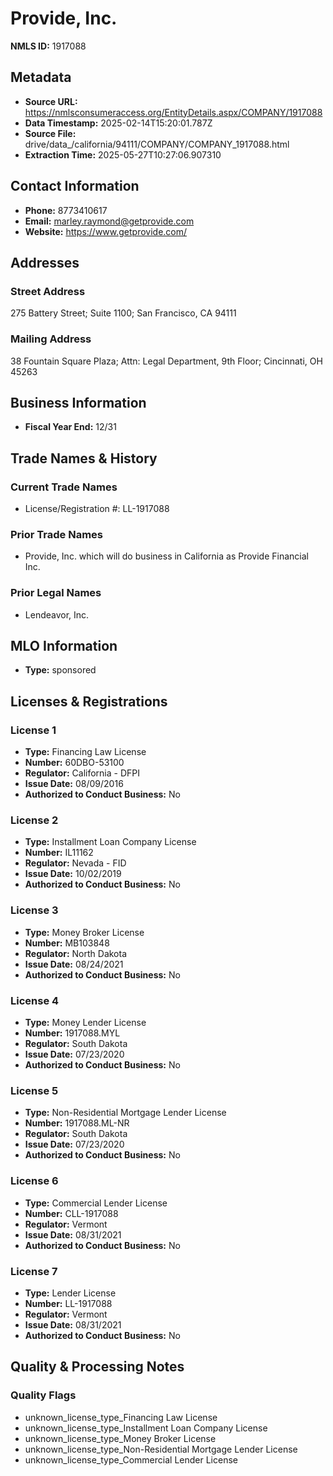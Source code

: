 # Provide, Inc.

**NMLS ID:** 1917088

## Metadata
- **Source URL:** https://nmlsconsumeraccess.org/EntityDetails.aspx/COMPANY/1917088
- **Data Timestamp:** 2025-02-14T15:20:01.787Z
- **Source File:** drive/data_/california/94111/COMPANY/COMPANY_1917088.html
- **Extraction Time:** 2025-05-27T10:27:06.907310

## Contact Information
- **Phone:** 8773410617
- **Email:** marley.raymond@getprovide.com
- **Website:** https://www.getprovide.com/

## Addresses
### Street Address
275 Battery Street; Suite 1100; San Francisco, CA 94111

### Mailing Address
38 Fountain Square Plaza; Attn: Legal Department, 9th Floor; Cincinnati, OH 45263

## Business Information
- **Fiscal Year End:** 12/31

## Trade Names & History
### Current Trade Names
- License/Registration #: LL-1917088

### Prior Trade Names
- Provide, Inc. which will do business in California as Provide Financial Inc.

### Prior Legal Names
- Lendeavor, Inc.

## MLO Information
- **Type:** sponsored

## Licenses & Registrations

### License 1
- **Type:** Financing Law License
- **Number:** 60DBO-53100
- **Regulator:** California - DFPI
- **Issue Date:** 08/09/2016
- **Authorized to Conduct Business:** No

### License 2
- **Type:** Installment Loan Company License
- **Number:** IL11162
- **Regulator:** Nevada - FID
- **Issue Date:** 10/02/2019
- **Authorized to Conduct Business:** No

### License 3
- **Type:** Money Broker License
- **Number:** MB103848
- **Regulator:** North Dakota
- **Issue Date:** 08/24/2021
- **Authorized to Conduct Business:** No

### License 4
- **Type:** Money Lender License
- **Number:** 1917088.MYL
- **Regulator:** South Dakota
- **Issue Date:** 07/23/2020
- **Authorized to Conduct Business:** No

### License 5
- **Type:** Non-Residential Mortgage Lender License
- **Number:** 1917088.ML-NR
- **Regulator:** South Dakota
- **Issue Date:** 07/23/2020
- **Authorized to Conduct Business:** No

### License 6
- **Type:** Commercial Lender License
- **Number:** CLL-1917088
- **Regulator:** Vermont
- **Issue Date:** 08/31/2021
- **Authorized to Conduct Business:** No

### License 7
- **Type:** Lender License
- **Number:** LL-1917088
- **Regulator:** Vermont
- **Issue Date:** 08/31/2021
- **Authorized to Conduct Business:** No

## Quality & Processing Notes
### Quality Flags
- unknown_license_type_Financing Law License
- unknown_license_type_Installment Loan Company License
- unknown_license_type_Money Broker License
- unknown_license_type_Non-Residential Mortgage Lender License
- unknown_license_type_Commercial Lender License
